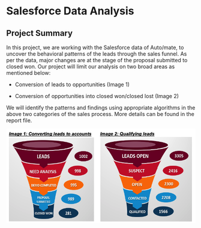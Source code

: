 # Salesforce Data Analysis

## Project Summary

In this project, we are working with the Salesforce data of Auto/mate, to uncover the behavioral patterns of the leads through the sales funnel. As per the data, major changes are at the stage of the proposal submitted to closed won. Our project will limit our analysis on two broad areas as mentioned below:

- Conversion of leads to opportunities (Image 1)

- Conversion of opportunities into closed won/closed lost (Image 2)


We will identify the patterns and findings using appropriate algorithms in the above two categories of the sales process. More details can be found in the report file.


<p align="center">
<img src="Image.png">
</p>
